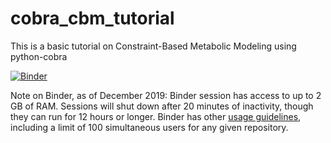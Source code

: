 # cobra_cbm_tutorial
This is a basic tutorial on Constraint-Based Metabolic Modeling using python-cobra

[![Binder](https://mybinder.org/badge_logo.svg)](https://mybinder.org/v2/gh/ArnauMontagud/cobra_cbm_tutorial/master?filepath=CBM_tutorial2.ipynb)

Note on Binder, as of December 2019: Binder session has access to up to 2 GB of RAM. Sessions will shut down after 20 minutes of inactivity, though they can run for 12 hours or longer. Binder has other [usage guidelines](https://mybinder.readthedocs.io/en/latest/user-guidelines.html), including a limit of 100 simultaneous users for any given repository.
